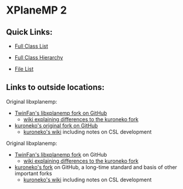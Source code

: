 XPlaneMP 2
========================

Quick Links:
--

- <a href=annotated.html>Full Class List</a>

- <a href=hierarchy.html>Full Class Hierarchy</a>

- <a href=files.html>File List</a>

Links to outside locations:
--

Original libxplanemp:
- <a href="https://github.com/TwinFan/libxplanemp">TwinFan's libxplanemp fork on GitHub</a>
    - <a href="https://github.com/TwinFan/libxplanemp/wiki">wiki explaining differences to the kuroneko fork</a>
- <a href="https://github.com/kuroneko/libxplanemp">kuroneko's original fork on GitHub</a>
    - <a href="https://github.com/kuroneko/libxplanemp/wiki">kuroneko's wiki</a> including notes on CSL development

Original libxplanemp:
- [TwinFan's libxplanemp fork](https://github.com/TwinFan/libxplanemp) on GitHub
    - [wiki explaining differences to the kuroneko fork](https://github.com/TwinFan/libxplanemp/wiki)
- [kuroneko's fork](https://github.com/kuroneko/libxplanemp) on GitHub, a long-time standard and basis of other important forks
    - [kuroneko's wiki](https://github.com/kuroneko/libxplanemp/wiki) including notes on CSL development
